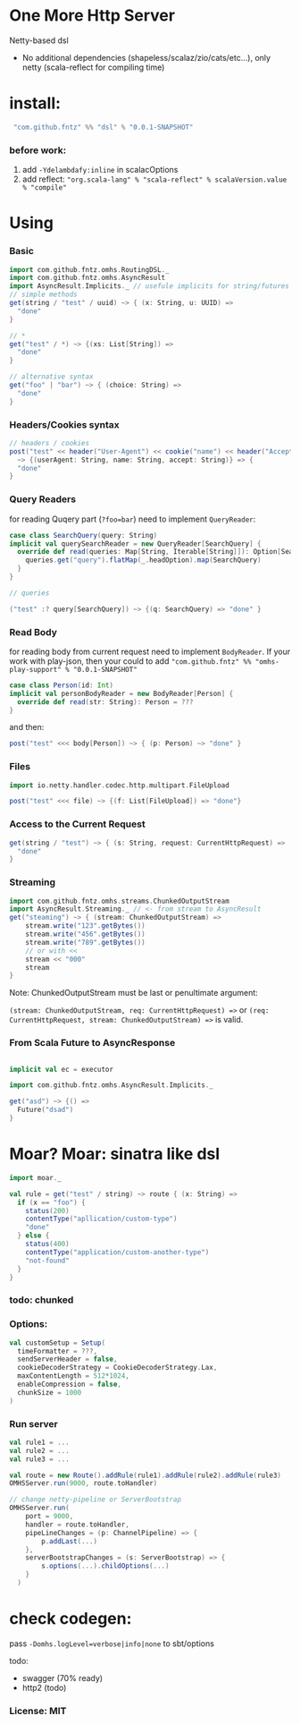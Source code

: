 
# One More Http Server

Netty-based dsl
 
* No additional dependencies (shapeless/scalaz/zio/cats/etc...), only netty (scala-reflect for compiling time)


# install:

```scala
 "com.github.fntz" %% "dsl" % "0.0.1-SNAPSHOT"
```

### before work: 
1. add `-Ydelambdafy:inline` in scalacOptions
2. add reflect: `"org.scala-lang" % "scala-reflect" % scalaVersion.value % "compile"`

# Using

### Basic

```scala
import com.github.fntz.omhs.RoutingDSL._
import com.github.fntz.omhs.AsyncResult
import AsyncResult.Implicits._ // usefule implicits for string/futures
// simple methods
get(string / "test" / uuid) ~> { (x: String, u: UUID) => 
  "done"  
}

// * 
get("test" / *) ~> {(xs: List[String]) => 
  "done"
}

// alternative syntax
get("foo" | "bar") ~> { (choice: String) =>
  "done"  
}
```

### Headers/Cookies syntax 

```scala
// headers / cookies 
post("test" << header("User-Agent") << cookie("name") << header("Accept")) 
  ~> {(userAgent: String, name: String, accept: String)} => {
  "done"  
}
```

### Query Readers

for reading Quqery part (`?foo=bar`) need to implement `QueryReader`: 

```scala
case class SearchQuery(query: String) 
implicit val querySearchReader = new QueryReader[SearchQuery] {
  override def read(queries: Map[String, Iterable[String]]): Option[SearchQuery] = {
    queries.get("query").flatMap(_.headOption).map(SearchQuery)
  }
}
```

```scala
// queries

("test" :? query[SearchQuery]) ~> {(q: SearchQuery) => "done" }
```

### Read Body

for reading body from current request need to implement `BodyReader`. 
If your work with play-json, then your could to add `"com.github.fntz" %% "omhs-play-support" % "0.0.1-SNAPSHOT"` 

```scala
case class Person(id: Int)
implicit val personBodyReader = new BodyReader[Person] {
  override def read(str: String): Person = ???
}
```

and then:

```scala
post("test" <<< body[Person]) ~> { (p: Person) ~> "done" }
```

### Files

```scala
import io.netty.handler.codec.http.multipart.FileUpload

post("test" <<< file) ~> {(f: List[FileUpload]) => "done"}
```

### Access to the Current Request

```scala
get(string / "test") ~> { (s: String, request: CurrentHttpRequest) => 
  "done"
}
```

### Streaming

```scala 
import com.github.fntz.omhs.streams.ChunkedOutputStream
import AsyncResult.Streaming._ // <- from stream to AsyncResult
get("steaming") ~> { (stream: ChunkedOutputStream) => 
    stream.write("123".getBytes())
    stream.write("456".getBytes())
    stream.write("789".getBytes())
    // or with << 
    stream << "000"
    stream  
}
```

Note: ChunkedOutputStream must be last or penultimate argument:

`(stream: ChunkedOutputStream, req: CurrentHttpRequest) =>` or `(req: CurrentHttpRequest, stream: ChunkedOutputStream) =>` is valid.


### From Scala Future to AsyncResponse

```scala

implicit val ec = executor

import com.github.fntz.omhs.AsyncResult.Implicits._ 

get("asd") ~> {() => 
  Future("dsad")
}

```

# Moar? Moar: sinatra like dsl

```scala 
import moar._ 

val rule = get("test" / string) ~> route { (x: String) => 
  if (x == "foo") {
    status(200)
    contentType("apllication/custom-type")
    "done" 
  } else {
    status(400)
    contentType("application/custom-another-type")
    "not-found"
  }
}

```


### todo: chunked


### Options:

```scala
val customSetup = Setup(
  timeFormatter = ???,
  sendServerHeader = false,
  cookieDecoderStrategy = CookieDecoderStrategy.Lax,
  maxContentLength = 512*1024,
  enableCompression = false,
  chunkSize = 1000
)
```

### Run server

```scala 
val rule1 = ...
val rule2 = ...
val rule3 = ...

val route = new Route().addRule(rule1).addRule(rule2).addRule(rule3)
OMHSServer.run(9000, route.toHandler)

// change netty-pipeline or ServerBootstrap
OMHSServer.run(
    port = 9000, 
    handler = route.toHandler,
    pipeLineChanges = (p: ChannelPipeline) => {
        p.addLast(...)
    },
    serverBootstrapChanges = (s: ServerBootstrap) => {
        s.options(...).childOptions(...)
    }
  )

```

# check codegen: 
pass `-Domhs.logLevel=verbose|info|none` to sbt/options


  

todo:
* swagger (70% ready)
* http2 (todo)

### License: MIT

